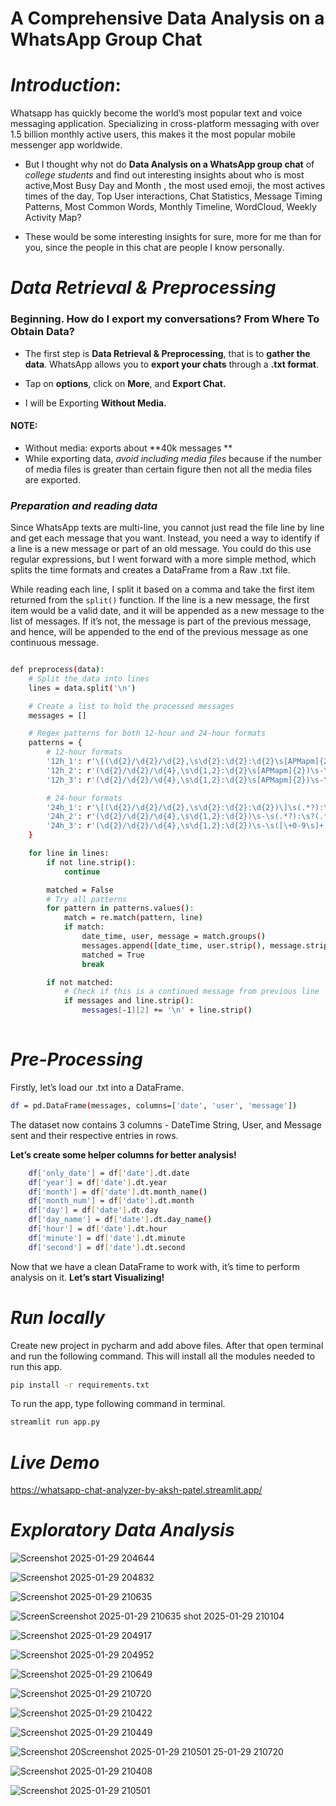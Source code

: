 # A Comprehensive Data Analysis on a WhatsApp Group Chat

# *Introduction*:

Whatsapp has quickly become the world’s most popular text and voice messaging application. Specializing in cross-platform messaging with over 1.5 billion monthly active users, this makes it the most popular mobile messenger app worldwide.

- But I thought why not do **Data Analysis on a WhatsApp group chat** of *college students* and find out interesting insights about who is most active,Most Busy Day and Month , the most used emoji, the most actives times of the day, Top User interactions, Chat Statistics, Message Timing Patterns, Most Common Words, Monthly Timeline, WordCloud, Weekly Activity Map? 

- These would be some interesting insights for sure, more for me than for you, since the people in this chat are people I know personally.

# *Data Retrieval & Preprocessing*

### Beginning. How do I export my conversations? From Where To Obtain Data?


- The first step is **Data Retrieval & Preprocessing**, that is to **gather the data**. WhatsApp allows you to **export your chats** through a **.txt format**.
  
- Tap on **options**, click on **More**, and **Export Chat.**

- I will be Exporting **Without Media.**


#### NOTE:
- Without media: exports about **40k messages **
- While exporting data, *avoid including media files* because if the number of media files is greater than certain figure then not all the media files are exported.



### *Preparation and reading data*

Since WhatsApp texts are multi-line, you cannot just read the file line by line and get each message that you want. Instead, you need a way to identify if a line is a new message or part of an old message. You could do this use regular expressions, but I went forward with a more simple method, which splits the time formats and creates a DataFrame from a Raw .txt file.

While reading each line, I split it based on a comma and take the first item returned from the `split()` function. If the line is a new message, the first item would be a valid date, and it will be appended as a new message to the list of messages. If it’s not, the message is part of the previous message, and hence, will be appended to the end of the previous message as one continuous message.

```bash

def preprocess(data):
    # Split the data into lines
    lines = data.split('\n')

    # Create a list to hold the processed messages
    messages = []

    # Regex patterns for both 12-hour and 24-hour formats
    patterns = {
        # 12-hour formats
        '12h_1': r'\[(\d{2}/\d{2}/\d{2},\s\d{2}:\d{2}:\d{2}\s[APMapm]{2})\]\s(.*?):\s(.*)', # [DD/MM/YY, HH:MM:SS AM/PM]
        '12h_2': r'(\d{2}/\d{2}/\d{4},\s\d{1,2}:\d{2}\s[APMapm]{2})\s-\s(.*?):\s?(.*)',  # DD/MM/YYYY, HH:MM AM/PM
        '12h_3': r'(\d{2}/\d{2}/\d{4},\s\d{1,2}:\d{2}\s[APMapm]{2})\s-\s([\+0-9\s]+)\s(.*)',  # System messages 12h

        # 24-hour formats
        '24h_1': r'\[(\d{2}/\d{2}/\d{2},\s\d{2}:\d{2}:\d{2})\]\s(.*?):\s(.*)',  # [DD/MM/YY, HH:MM:SS]
        '24h_2': r'(\d{2}/\d{2}/\d{4},\s\d{1,2}:\d{2})\s-\s(.*?):\s?(.*)',  # DD/MM/YYYY, HH:MM
        '24h_3': r'(\d{2}/\d{2}/\d{4},\s\d{1,2}:\d{2})\s-\s([\+0-9\s]+)\s(.*)'  # System messages 24h
    }

    for line in lines:
        if not line.strip():
            continue

        matched = False
        # Try all patterns
        for pattern in patterns.values():
            match = re.match(pattern, line)
            if match:
                date_time, user, message = match.groups()
                messages.append([date_time, user.strip(), message.strip()])
                matched = True
                break

        if not matched:
            # Check if this is a continued message from previous line
            if messages and line.strip():
                messages[-1][2] += '\n' + line.strip()
   
```


# *Pre-Processing*

Firstly, let’s load our .txt into a DataFrame.
```bash
df = pd.DataFrame(messages, columns=['date', 'user', 'message'])
```

The dataset now contains 3 columns - DateTime String, User, and Message sent and their respective entries in rows.

**Let’s create some helper columns for better analysis!**

```bash
    df['only_date'] = df['date'].dt.date
    df['year'] = df['date'].dt.year
    df['month'] = df['date'].dt.month_name()
    df['month_num'] = df['date'].dt.month
    df['day'] = df['date'].dt.day
    df['day_name'] = df['date'].dt.day_name()
    df['hour'] = df['date'].dt.hour
    df['minute'] = df['date'].dt.minute
    df['second'] = df['date'].dt.second
```

Now that we have a clean DataFrame to work with, it’s time to perform analysis on it. **Let’s start Visualizing!**


# *Run locally*
Create new project in pycharm and add above files. After that open terminal and run the following command. This will install all the modules needed to run this app.
```bash
pip install -r requirements.txt
```
To run the app, type following command in terminal.
```bash
streamlit run app.py
```

# *Live Demo*

https://whatsapp-chat-analyzer-by-aksh-patel.streamlit.app/


# *Exploratory Data Analysis*



![Screenshot 2025-01-29 204644](https://github.com/user-attachments/assets/9b29b8b4-84b9-42c3-8a60-ba85530134ef)


![Screenshot 2025-01-29 204832](https://github.com/user-attachments/assets/ca71c05d-4df4-4ecd-be03-85ed19e0d7c6)



![Screenshot 2025-01-29 210635](https://github.com/user-attachments/assets/d2694db1-f051-4da7-8e49-0ec0d8c64714)


![Screen![Screenshot 2025-01-29 210635](https://github.com/user-attachments/assets/2133e667-cdc9-4134-98a9-d774c2ebfaec)
shot 2025-01-29 210104](https://github.com/user-attachments/assets/bcd07ca1-b0ec-4e12-a458-355e842d29ba)


![Screenshot 2025-01-29 204917](https://github.com/user-attachments/assets/004749d1-fde6-414c-94f0-23a09f822f1f)



![Screenshot 2025-01-29 204952](https://github.com/user-attachments/assets/3fcfd7e7-fa39-4a4b-bbda-c805fb368c7e)





![Screenshot 2025-01-29 210649](https://github.com/user-attachments/assets/29909083-f75f-4028-a414-95bbc9a05ce8)



![Screenshot 2025-01-29 210720](https://github.com/user-attachments/assets/29eafdd5-2ce3-4ab1-8f42-cd9b1165858a)

![Screenshot 2025-01-29 210422](https://github.com/user-attachments/assets/de37b88c-25fc-49cd-8dab-9798a53a2b32)


![Screenshot 2025-01-29 210449](https://github.com/user-attachments/assets/485463d6-2767-44d7-8d26-f7ebe21561f3)

![Screenshot 20![Screenshot 2025-01-29 210501](https://github.com/user-attachments/assets/ad04f186-815d-43ab-9a36-bd51aabdb485)
25-01-29 210720](https://github.com/user-attachments/assets/f485852c-8310-429f-9806-4acd1ed2f066)


![Screenshot 2025-01-29 210408](https://github.com/user-attachments/assets/2735c8dd-52e0-47dd-994e-d8440e1ee4fe)



![Screenshot 2025-01-29 210501](https://github.com/user-attachments/assets/728d5277-6a26-4883-b578-43b2751b90c6)

